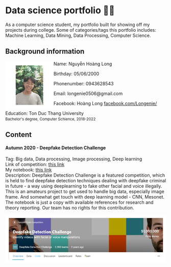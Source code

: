 # Data science portfolio 🌌🔭
As a computer science student, my portfolio built for showing off my projects during college.
Some of categories/tags this portfolio includes: Machine Learning, Data Mining, Data Processing, Computer Science.

## Background information
<p align="center">
  <img src="./images/profile.jpg" alt="Profile picture" height="auto" width="30%" align="left" />
  <div alight="left" width="80%">
    <p>Name: Nguyễn Hoàng Long</p>
    <p>Birthday: 05/06/2000</p>
    <p>Phonenumber: 0943628543</p>
    <p>Email: longenie0506@gmail.com</p>
    <p>Facebook: Hoàng Long <a href="https://www.facebook.com/Longenie/" target="_blank">facebook.com/Longenie/</a></p>
    <p>Education: Ton Duc Thang University<br><small>Bachelor's degree, Computer Schience, 2018-2022</small></p>
  </div>
</p>

## Content 

#### Autumn 2020 - Deepfake Detection Challenge
Tag: Big data, Data processing, Image processing, Deep learning  
Link of competition: <a href="https://www.kaggle.com/c/deepfake-detection-challenge" target="_blank">this link</a>  
My notebook: <a href="https://www.kaggle.com/longenie/deepfake-detection-with-cnn-model" target="_blank">this link</a>  
Description: Deepfake Detection Challenge is a featured competition, which is held to find deepfake detection techniques dealing with deepfake criminal in future - a way using deeplearning to fake other facial and voice illegally. This is an amateurs project to get used to handle big data, especially image frame. And somewhat get touch with deep learning model - CNN, Mesonet. The notebook is just a copy with available references for research and theory reporting. Our team has no rights for this contribution.

<img src="./images/deepfake.png" alt="deepfake" align="center" />



